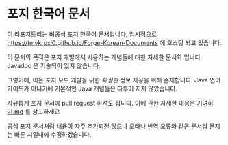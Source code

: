# 포지 한국어 문서
이 리포지토리는 비공식 포지 한국어 문서입니다, 임시적으로 https://tmvkrpxl0.github.io/Forge-Korean-Documents 에 호스팅 되고 있습니다.

이 문서의 목적은 포지 개발에서 사용하는 개념들에 대한 자세한 문서화 입니다. Javadoc 은 기술되어 있지 않습니다.

그렇기에, 이는 포지 모드 개발을 위한 *확실한* 정보 제공을 위해 존재합니다. Java 언어 가이드가 아니기에 기본적인 Java 개념들은 다루어 지지 않았습니다.

자유롭게 포지 문서에 pull request 하셔도 됩니다. 이에 관한 자세한 내용은 [기여하기.md](/기여하기.md) 를 참고하세요

공식 포지 문서처럼 내용이 자주 추가되진 않으나 오타나 번역 오류와 같은 문서상 문제는 빠른 시일내에 수정하겠습니다.
